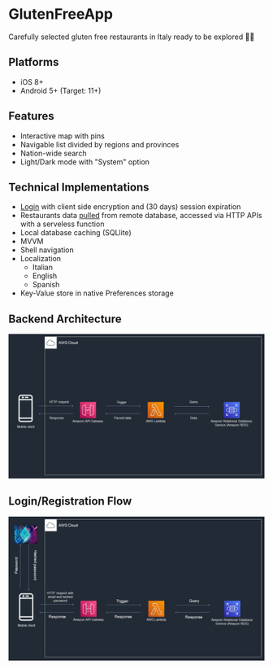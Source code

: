 # GlutenFreeApp

Carefully selected gluten free restaurants in Italy ready to be explored 🍔🥗

## Platforms
* iOS 8+
* Android 5+ (Target: 11+)

## Features
* Interactive map with pins
* Navigable list divided by regions and provinces
* Nation-wide search
* Light/Dark mode with "System" option

## Technical Implementations
* [Login](https://github.com/drew458/GlutenFreeApp/tree/main/GlutenFree/GlutenFree.LambdaLogin) with client side encryption and (30 days) session expiration 
* Restaurants data [pulled](https://github.com/drew458/GlutenFreeApp/tree/main/GlutenFree/RDSQuery) from remote database, accessed via HTTP APIs with a serveless function
* Local database caching (SQLlite)
* MVVM
* Shell navigation
* Localization
  * Italian
  * English
  * Spanish
* Key-Value store in native Preferences storage 

## Backend Architecture
![Backend Architecture](/resources/GlutenFreeApp-arch.jpg)

## Login/Registration Flow
![Backend Architecture](/resources/GlutenFreeApp-loginFlow.jpg)
